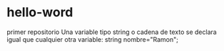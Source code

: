 # hello-word
primer repositorio
Una variable tipo string o cadena de texto se declara igual que cualquier otra variable: string nombre="Ramon";

